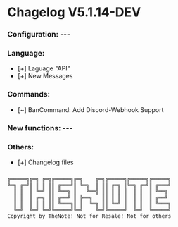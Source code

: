 # Chagelog V5.1.14-DEV

### Configuration: ---

### Language:
- [+] Laguage "API"
- [+] New Messages

### Commands:
- [~] BanCommand: Add Discord-Webhook Support

### New functions: ---

### Others:
- [+] Changelog files


###
```
╔═════╗╔═╗ ╔═╗╔═════╗╔═╗    ╔═╗╔═════╗╔═════╗╔═════╗
╚═╗ ╔═╝║ ║ ║ ║║ ╔═══╝║ ╚═╗  ║ ║║ ╔═╗ ║╚═╗ ╔═╝║ ╔═══╝
  ║ ║  ║ ╚═╝ ║║ ╚══╗ ║   ╚══╣ ║║ ║ ║ ║  ║ ║  ║ ╚══╗
  ║ ║  ║ ╔═╗ ║║ ╔══╝ ║ ╠══╗   ║║ ║ ║ ║  ║ ║  ║ ╔══╝
  ║ ║  ║ ║ ║ ║║ ╚═══╗║ ║  ╚═╗ ║║ ╚═╝ ║  ║ ║  ║ ╚═══╗
  ╚═╝  ╚═╝ ╚═╝╚═════╝╚═╝    ╚═╝╚═════╝  ╚═╝  ╚═════╝
Copyright by TheNote! Not for Resale! Not for others
```